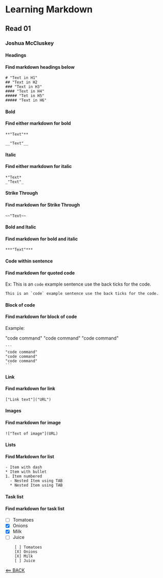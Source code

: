 # Learning Markdown

## Read 01

### Joshua McCluskey

#### Headings

#### Find markdown headings below

    # "Text in H1"
    ## "Text in H2
    ### "Text in H3"
    #### "Text in H4"
    ##### "Tet in H5"
    ##### "Text in H6"

#### Bold

#### Find either markdown for bold

    **"Text"**
       
    __"Text"__

#### Italic

#### Find either markdown for italic

    *"Text*
    _"Text"_

#### Strike Through

#### Find markdown for Strike Through

    ~~"Text~~

#### Bold and Italic

#### Find markdown for bold and italic

    ***"Text"***

#### Code within sentence

#### Find markdown for quoted code

Ex: This is an `code` example sentence use the back ticks for the code.

    This is an `code` example sentence use the back ticks for the code.

#### Block of code

#### Find markdown for block of code

Example:

"code command"
"code command"
"code command"

    ```
    "code command" 
    "code command"
    "code command"
    ```

#### Link

#### Find markdown for link

    ["Link text"]("URL")

#### Images

#### Find markdown for image

    !["Text of image"](URL)

#### Lists

#### Find Markdown for list

    - Item with dash
    * Item with bullet
    1. Item numbered
      - Nested Item using TAB
      * Nested Item using TAB

#### Task list

#### Find markdown for task list

- [ ] Tomatoes
- [X] Onions
- [X] Milk
- [ ] Juice

```
    [ ] Tomatoes
    [X] Onions
    [X] Milk
    [ ] Juice
```

[<== BACK](README.md)
